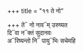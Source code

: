 +++
title = "११ ते नो"

+++
ते᳓ नो नाव᳓म् उरुष्यत  
दि᳓वा न᳓क्तं सुदानवः  
अ᳓रिष्यन्तो नि᳓ पायु᳓भिः सचेमहि